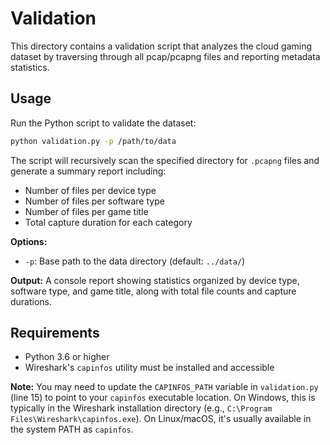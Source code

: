 # Validation

This directory contains a validation script that analyzes the cloud gaming dataset by traversing through all pcap/pcapng files and reporting metadata statistics.

## Usage

Run the Python script to validate the dataset:

```bash
python validation.py -p /path/to/data
```

The script will recursively scan the specified directory for `.pcapng` files and generate a summary report including:
- Number of files per device type
- Number of files per software type
- Number of files per game title
- Total capture duration for each category

**Options:**
- `-p`: Base path to the data directory (default: `../data/`)

**Output:** A console report showing statistics organized by device type, software type, and game title, along with total file counts and capture durations.

## Requirements

- Python 3.6 or higher
- Wireshark's `capinfos` utility must be installed and accessible

**Note:** You may need to update the `CAPINFOS_PATH` variable in `validation.py` (line 15) to point to your `capinfos` executable location. On Windows, this is typically in the Wireshark installation directory (e.g., `C:\Program Files\Wireshark\capinfos.exe`). On Linux/macOS, it's usually available in the system PATH as `capinfos`.


